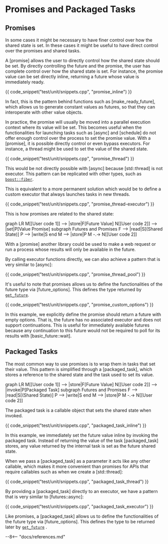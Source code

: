 # Promises and Packaged Tasks

## Promises

In some cases it might be necessary to have finer control over how the shared state is set. In these cases it might be
useful to have direct control over the promises and shared tasks.

A [promise] allows the user to directly control how the shared state should be set. By directly controlling the future
and the promise, the user has complete control over how the shared state is set. For instance, the promise value can be
set directly inline, returning a future whose value is immediately ready.

{{ code_snippet("test/unit/snippets.cpp", "promise_inline") }}

In fact, this is the pattern behind functions such as [make_ready_future], which allows us to generate constant values
as futures, so that they can interoperate with other value objects.

In practice, the promise will usually be moved into a parallel execution context where its value will be set. This
becomes useful when the functionalities for launching tasks such as [async] and [schedule] do not offer enough control
over the process to set the promise value. With a [promise], it is possible directly control or even bypass executors.
For instance, a thread might be used to set the value of the shared state.

{{ code_snippet("test/unit/snippets.cpp", "promise_thread") }}

This would be not directly possible with [async] because [std::thread] is not executor. This pattern can be replicated
with other types, such as [`boost::fiber`](https://www.boost.org/doc/libs/1_78_0/libs/fiber/doc/html/index.html).

This is equivalent to a more permanent solution which would be to define a custom executor that always launches tasks in
new threads.

{{ code_snippet("test/unit/snippets.cpp", "promise_thread-executor") }}

This is how promises are related to the shared state:

<div class="mermaid">
graph LR
M[[User code 1]] --> |store|F[Future Value]
N[[User code 2]] --> |set|P[Value Promise]
subgraph Futures and Promises
F --> |read|S[(Shared State)]
P --> |write|S
end
M --> |store|P
M -.-> N[[User code 2]]
</div>

With a [promise] another library could be used to make a web request or run a process whose results will only be
available in the future.

By calling executor functions directly, we can also achieve a pattern that is very similar to [async]:

{{ code_snippet("test/unit/snippets.cpp", "promise_thread_pool") }}

It's useful to note that promises allows us to define the functionalities of the future type via [future_options]. This
defines the type returned by
[`get_future`](/futures/reference/Classes/classfutures_1_1promise/#function-get_future).

{{ code_snippet("test/unit/snippets.cpp", "promise_custom_options") }}

In this example, we explicitly define the promise should return a future with empty options. That is, the future has no
associated executor and does not support continuations. This is useful for immediately available futures because any
continuation to this future would not be required to poll for its results with [basic_future::wait].

## Packaged Tasks

The most common way to use promises is to wrap them in tasks that set their value. This pattern is simplified through
a [packaged_task], which stores a reference to the shared state and the task used to set its value.

<div class="mermaid">
graph LR
M[[User code 1]] --> |store|F[Future Value]
N[[User code 2]] --> |invoke|P[Packaged Task]
subgraph Futures and Promises
F --> |read|S[(Shared State)]
P --> |write|S
end
M --> |store|P
M -.-> N[[User code 2]]
</div>

The packaged task is a callable object that sets the shared state when invoked.

{{ code_snippet("test/unit/snippets.cpp", "packaged_task_inline") }}

In this example, we immediately set the future value inline by invoking the packaged task. Instead of returning the
value of the task [packaged_task] stores, any value returned by the internal task is set as the future shared state.

When we pass a [packaged_task] as a parameter it acts like any other callable, which makes it more convenient than
promises for APIs that require callables such as when we create a [std::thread]:

{{ code_snippet("test/unit/snippets.cpp", "packaged_task_thread") }}

By providing a [packaged_task] directly to an executor, we have a pattern that is very similar to [futures::async]:

{{ code_snippet("test/unit/snippets.cpp", "packaged_task_executor") }}

Like promises, a [packaged_task] allows us to define the functionalities of the future type via [future_options]. This
defines the type to be returned later by
[`get_future`](/futures/reference/Classes/classfutures_1_1packaged__task_3_01R_07Args_8_8_8_08_00_01Options_01_4/#function-get_future)
.

--8<-- "docs/references.md"